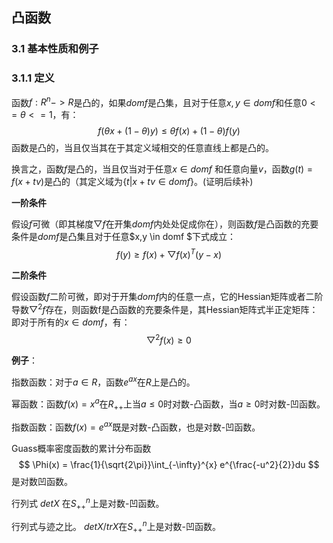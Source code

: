 ## 凸函数
### 3.1 基本性质和例子
### 3.1.1 定义
函数$f:R^n ->R$是凸的，如果$dom f$是凸集，且对于任意$x, y \in domf$和任意$0 <= \theta <=1$，有：
$$ f(\theta x + (1-\theta)y) \leq \theta f(x) + (1-\theta) f(y) $$
函数是凸的，当且仅当其在于其定义域相交的任意直线上都是凸的。

换言之，函数$f$是凸的，当且仅当对于任意$x \in domf$ 和任意向量$v$，函数$g(t) = f(x + tv)$是凸的（其定义域为$\{t| x + tv \in dom f\}$。(证明后续补)

**一阶条件**

假设$f$可微（即其梯度$\bigtriangledown f$在开集$domf$内处处促成你在），则函数$f$是凸函数的充要条件是$domf$是凸集且对于任意$x,y \in domf $下式成立：
$$ f(y) \geq f(x) + \bigtriangledown f(x)^T(y-x)$$

**二阶条件**

假设函数$f$二阶可微，即对于开集$domf$内的任意一点，它的Hessian矩阵或者二阶导数$\bigtriangledown^2f$存在，则函数f是凸函数的充要条件是，其Hessian矩阵式半正定矩阵：即对于所有的$x \in domf$，有：
$$ \bigtriangledown^2 f(x) \geq 0 $$

**例子**：

指数函数：对于$a \in R$，函数$e^{ax}$在$R$上是凸的。  

幂函数：函数$f(x) = x^a$在$R_{++}$上当$a \leq 0$时对数-凸函数，当$a \geq 0$时对数-凹函数。

指数函数：函数$f(x) = e^{ax}$既是对数-凸函数，也是对数-凹函数。

Guass概率密度函数的累计分布函数
$$ \Phi(x) = \frac{1}{\sqrt{2\pi}}\int_{-\infty}^{x} e^{\frac{-u^2}{2}}du $$
是对数凹函数。

行列式 $det X$ 在$S^n_{++}$上是对数-凹函数。

行列式与迹之比。 $det X / trX$在$S^n_{++}$上是对数-凹函数。





